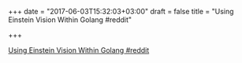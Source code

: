 +++
date = "2017-06-03T15:32:03+03:00"
draft = false
title = "Using Einstein Vision Within Golang  #reddit"

+++

<p><a href="https://t.co/9CXHfYbRfn">Using Einstein Vision Within Golang  #reddit</a></p>